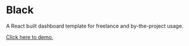 # Black

A React built dashboard template for freelance and by-the-project usage.

[Click here to demo.](https://parallelam.github.io/Black/)
